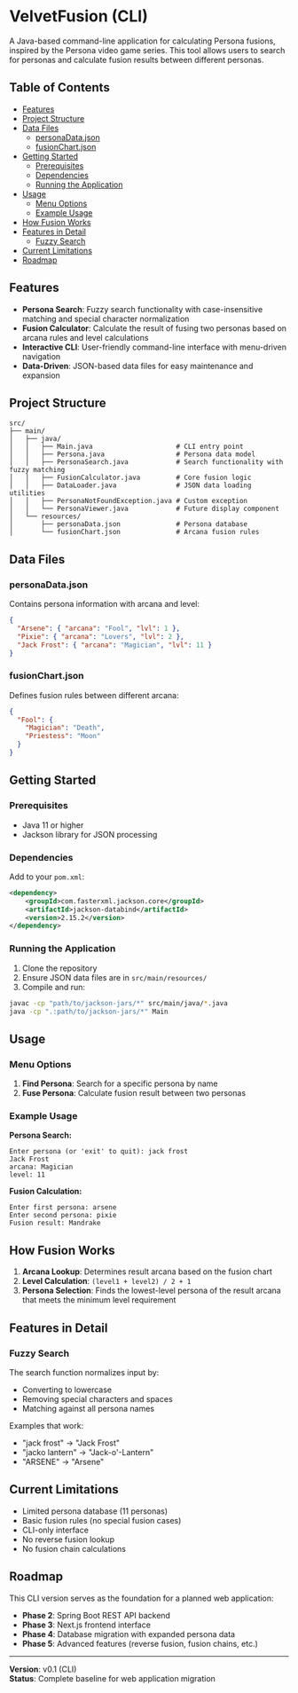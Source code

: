 # VelvetFusion (CLI)

A Java-based command-line application for calculating Persona fusions, inspired by the Persona video game series. This tool allows users to search for personas and calculate fusion results between different personas.

## Table of Contents

- [Features](#features)
- [Project Structure](#project-structure)
- [Data Files](#data-files)
    - [personaData.json](#personadatajson)
    - [fusionChart.json](#fusionchartjson)
- [Getting Started](#getting-started)
    - [Prerequisites](#prerequisites)
    - [Dependencies](#dependencies)
    - [Running the Application](#running-the-application)
- [Usage](#usage)
    - [Menu Options](#menu-options)
    - [Example Usage](#example-usage)
- [How Fusion Works](#how-fusion-works)
- [Features in Detail](#features-in-detail)
    - [Fuzzy Search](#fuzzy-search)
- [Current Limitations](#current-limitations)
- [Roadmap](#roadmap)

## Features

- **Persona Search**: Fuzzy search functionality with case-insensitive matching and special character normalization
- **Fusion Calculator**: Calculate the result of fusing two personas based on arcana rules and level calculations
- **Interactive CLI**: User-friendly command-line interface with menu-driven navigation
- **Data-Driven**: JSON-based data files for easy maintenance and expansion

## Project Structure

```
src/
├── main/
│   ├── java/
│   │   ├── Main.java                     # CLI entry point
│   │   ├── Persona.java                  # Persona data model
│   │   ├── PersonaSearch.java            # Search functionality with fuzzy matching
│   │   ├── FusionCalculator.java         # Core fusion logic
│   │   ├── DataLoader.java               # JSON data loading utilities
│   │   ├── PersonaNotFoundException.java # Custom exception
│   │   └── PersonaViewer.java            # Future display component
│   └── resources/
│       ├── personaData.json              # Persona database
│       └── fusionChart.json              # Arcana fusion rules
```

## Data Files

### personaData.json
Contains persona information with arcana and level:
```json
{
  "Arsene": { "arcana": "Fool", "lvl": 1 },
  "Pixie": { "arcana": "Lovers", "lvl": 2 },
  "Jack Frost": { "arcana": "Magician", "lvl": 11 }
}
```

### fusionChart.json
Defines fusion rules between different arcana:
```json
{
  "Fool": {
    "Magician": "Death",
    "Priestess": "Moon"
  }
}
```

## Getting Started

### Prerequisites
- Java 11 or higher
- Jackson library for JSON processing

### Dependencies
Add to your `pom.xml`:
```xml
<dependency>
    <groupId>com.fasterxml.jackson.core</groupId>
    <artifactId>jackson-databind</artifactId>
    <version>2.15.2</version>
</dependency>
```

### Running the Application
1. Clone the repository
2. Ensure JSON data files are in `src/main/resources/`
3. Compile and run:
```bash
javac -cp "path/to/jackson-jars/*" src/main/java/*.java
java -cp ".:path/to/jackson-jars/*" Main
```

## Usage

### Menu Options
1. **Find Persona**: Search for a specific persona by name
2. **Fuse Persona**: Calculate fusion result between two personas

### Example Usage

**Persona Search:**
```
Enter persona (or 'exit' to quit): jack frost
Jack Frost
arcana: Magician
level: 11
```

**Fusion Calculation:**
```
Enter first persona: arsene
Enter second persona: pixie
Fusion result: Mandrake
```

## How Fusion Works

1. **Arcana Lookup**: Determines result arcana based on the fusion chart
2. **Level Calculation**: `(level1 + level2) / 2 + 1`
3. **Persona Selection**: Finds the lowest-level persona of the result arcana that meets the minimum level requirement

## Features in Detail

### Fuzzy Search
The search function normalizes input by:
- Converting to lowercase
- Removing special characters and spaces
- Matching against all persona names

Examples that work:
- "jack frost" → "Jack Frost"
- "jacko lantern" → "Jack-o'-Lantern"
- "ARSENE" → "Arsene"

## Current Limitations
- Limited persona database (11 personas)
- Basic fusion rules (no special fusion cases)
- CLI-only interface
- No reverse fusion lookup
- No fusion chain calculations

## Roadmap
This CLI version serves as the foundation for a planned web application:
- **Phase 2**: Spring Boot REST API backend
- **Phase 3**: Next.js frontend interface
- **Phase 4**: Database migration with expanded persona data
- **Phase 5**: Advanced features (reverse fusion, fusion chains, etc.)

---

**Version**: v0.1 (CLI)  
**Status**: Complete baseline for web application migration
